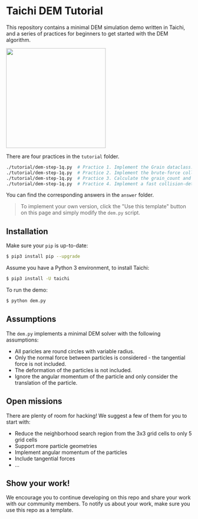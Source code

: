 # Taichi DEM Tutorial
This repository contains a minimal DEM simulation demo written in Taichi, and a series of practices for
beginners to get started with the DEM algorithm. 

<img src="https://raw.githubusercontent.com/taichi-dev/public_files/master/taichi_dem/demo.gif" height="270px">

There are four practices in the `tutorial` folder.
```bash
./tutorial/dem-step-1q.py  # Practice 1. Implement the Grain dataclass.
./tutorial/dem-step-1q.py  # Practice 2. Implement the brute-force collision-detection.
./tutorial/dem-step-1q.py  # Practice 3. Calculate the grain_count and prefix_sum for fast collision-detection.
./tutorial/dem-step-1q.py  # Practice 4. Implement a fast collision-detection based on grid.
```

You can find the corresponding answers in the `answer` folder.

> To implement your own version, click the "Use this template" button on this page and simply modify the `dem.py` script.

## Installation
Make sure your `pip` is up-to-date:

```bash
$ pip3 install pip --upgrade
```

Assume you have a Python 3 environment, to install Taichi:

```bash
$ pip3 install -U taichi
```

To run the demo:

```bash
$ python dem.py
```

## Assumptions
The `dem.py` implements a minimal DEM solver with the following assumptions:

- All paricles are round circles with variable radius.
- Only the normal force between particles is considered - the tangential force is not included.
- The deformation of the particles is not included.
- Ignore the angular momentum of the particle and only consider the translation of the particle.

## Open missions
There are plenty of room for hacking! We suggest a few of them for you to start with:
- Reduce the neighborhood search region from the 3x3 grid cells to only 5 grid cells
- Support more particle geometries
- Implement angular momentum of the particles
- Include tangential forces
- ...

## Show your work!
We encourage you to continue developing on this repo and share your work with our community members. To notify us about your work, make sure you use this repo as a template.

